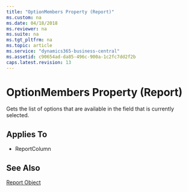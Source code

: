 ```yaml
---
title: "OptionMembers Property (Report)"
ms.custom: na
ms.date: 04/18/2018
ms.reviewer: na
ms.suite: na
ms.tgt_pltfrm: na
ms.topic: article
ms.service: "dynamics365-business-central"
ms.assetid: c90654ad-da85-496c-900a-1c2fc7dd2f2b
caps.latest.revision: 13
---
```


 

# OptionMembers Property (Report)
Gets the list of options that are available in the field that is currently selected.
  
## Applies To  
  
-   ReportColumn  


## See Also  
[Report Object](../devenv-report-object.md)